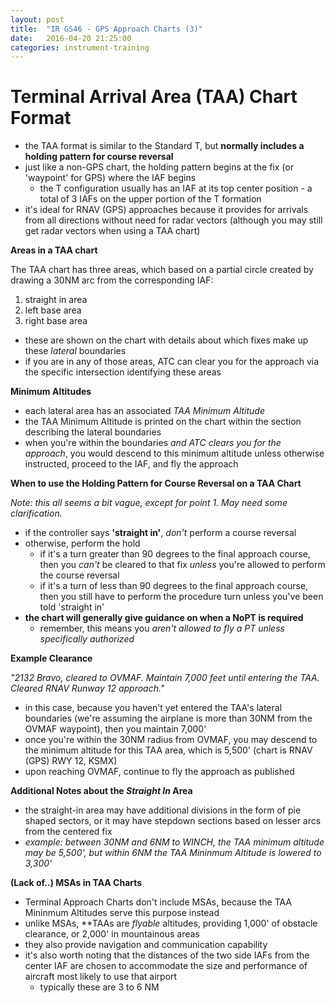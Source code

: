 ```yaml
---
layout: post
title:  "IR GS46 - GPS Approach Charts (3)"
date:   2016-04-20 21:25:00
categories: instrument-training
---
```


# Terminal Arrival Area (TAA) Chart Format

 - the TAA format is similar to the Standard T, but **normally includes a holding pattern for course reversal**
 - just like a non-GPS chart, the holding pattern begins at the fix (or 'waypoint' for GPS) where the IAF begins
    - the T configuration usually has an IAF at its top center position - a total of 3 IAFs on the upper portion
      of the T formation
 - it's ideal for RNAV (GPS) approaches because it provides for arrivals from all directions without need for
   radar vectors (although you may still get radar vectors when using a TAA chart)

**Areas in a TAA chart**

The TAA chart has three areas, which based on a partial circle created by drawing a 30NM arc from the
corresponding IAF:

 1. straight in area
 2. left base area
 3. right base area

 - these are shown on the chart with details about which fixes make up these *lateral* boundaries
 - if you are in any of those areas, ATC can clear you for the approach via the specific intersection identifying
   these areas

**Minimum Altitudes**

 - each lateral area has an associated *TAA Minimum Altitude*
 - the TAA Minimum Altitude is printed on the chart within the section describing the lateral boundaries
 - when you're within the boundaries *and ATC clears you for the approach*, you would descend to this
   minimum altitude unless otherwise instructed, proceed to the IAF, and fly the approach

**When to use the Holding Pattern for Course Reversal on a TAA Chart**

*Note: this all seems a bit vague, except for point 1. May need some clarification.*

 - if the controller says **'straight in'**, *don't* perform a course reversal
 - otherwise, perform the hold
    - if it's a turn greater than 90 degrees to the final approach course, then you *can't* be cleared to that
      fix *unless* you're allowed to perform the course reversal
    - if it's a turn of less than 90 degrees to the final approach course, then you still have to perform the
      procedure turn unless you've been told 'straight in'
 - **the chart will generally give guidance on when a NoPT is required**
    - remember, this means you *aren't allowed to fly a PT unless specifically authorized*

**Example Clearance**

*"2132 Bravo, cleared to OVMAF. Maintain 7,000 feet until entering the TAA. Cleared RNAV Runway 12 approach."*

 - in this case, because you haven't yet entered the TAA's lateral boundaries (we're assuming the airplane is
   more than 30NM from the OVMAF waypoint), then you maintain 7,000'
 - once you're within the 30NM radius from OVMAF, you may descend to the minimum altitude for this TAA area, which
   is 5,500' (chart is RNAV (GPS) RWY 12, KSMX)
 - upon reaching OVMAF, continue to fly the approach as published

**Additional Notes about the *Straight In* Area**

 - the straight-in area may have additional divisions in the form of pie shaped sectors, or it may have stepdown
   sections based on lesser arcs from the centered fix
 - *example: between 30NM and 6NM to WINCH, the TAA minimum altitude may be 5,500', but within 6NM the TAA Mininmum
   Altitude is lowered to 3,300'*

**(Lack of..) MSAs in TAA Charts**

 - Terminal Approach Charts don't include MSAs, because the TAA Mininmum Altitudes serve this purpose instead
 - unlike MSAs, **TAAs are *flyable* altitudes, providing 1,000' of obstacle clearance, or 2,000' in mountainous
   areas
 - they also provide navigation and communication capability
 - it's also worth noting that the distances of the two side IAFs from the center IAF are chosen to accommodate
   the size and performance of aircraft most likely to use that airport
    - typically these are 3 to 6 NM
